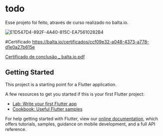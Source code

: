 
# todo

Esse projeto foi feito, através de curso realizado no balta.io.

![E1D547D4-892F-4A40-815C-EA75610282B4](https://user-images.githubusercontent.com/15674178/112767886-84a08480-8fef-11eb-9c6e-6566cc8138c9.png)


#Certificado
https://balta.io/certificados/ccf09e32-a048-4373-a778-d1e0a27b615e


[Certificado de conclusão _ balta.io.pdf](https://github.com/JoseAugustoAlves/TodoApp/files/6218050/Certificado.de.conclusao._.balta.io.pdf)


## Getting Started

This project is a starting point for a Flutter application.

A few resources to get you started if this is your first Flutter project:

- [Lab: Write your first Flutter app](https://flutter.dev/docs/get-started/codelab)
- [Cookbook: Useful Flutter samples](https://flutter.dev/docs/cookbook)

For help getting started with Flutter, view our
[online documentation](https://flutter.dev/docs), which offers tutorials,
samples, guidance on mobile development, and a full API reference.
